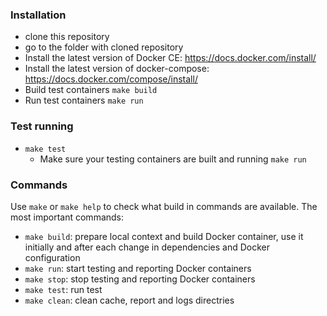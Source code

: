 ### Installation

* clone this repository
* go to the folder with cloned repository
* Install the latest version of Docker CE: https://docs.docker.com/install/
* Install the latest version of docker-compose: https://docs.docker.com/compose/install/
* Build test containers `make build`
* Run test containers `make run`

### Test running
* `make test`
  * Make sure your testing containers are built and running `make run`

### Commands

Use `make` or `make help` to check what build in commands are available.
The most important commands:

- `make build`: prepare local context and build Docker container, use it initially and after each change in dependencies and Docker configuration
- `make run`: start testing and reporting Docker containers
- `make stop`: stop testing and reporting Docker containers
- `make test`: run test
- `make clean`: clean cache, report and logs directries